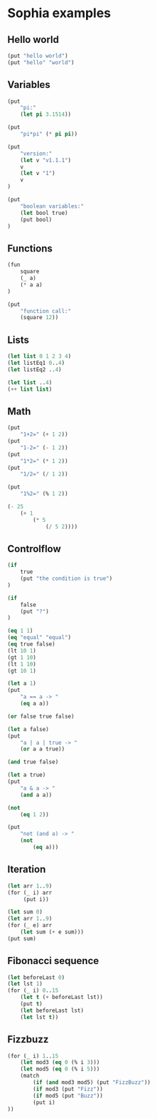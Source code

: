# Sophia examples

## Hello world

```lisp
(put "hello world")
(put "hello" "world")
```

## Variables

```lisp
(put
    "pi:"
    (let pi 3.1514))

(put
    "pi*pi" (* pi pi))

(put
    "version:"
    (let v "v1.1.1")
    v
    (let v "1")
    v
)

(put
    "boolean variables:"
    (let bool true)
    (put bool)
)
```

## Functions

```lisp
(fun
    square
    (_ a)
    (* a a)
)

(put
    "function call:"
    (square 12))
```

## Lists

```lisp
(let list 0 1 2 3 4)
(let listEq1 0..4)
(let listEq2 ..4)
```

```lisp
(let list ..4)
(++ list list)
```

## Math

```lisp
(put
    "1+2=" (+ 1 2))
(put
    "1-2=" (- 1 2))
(put
    "1*2=" (* 1 2))
(put
    "1/2=" (/ 1 2))

(put
    "1%2=" (% 1 2))

(- 25
    (+ 1
        (* 5
            (/ 5 2))))

```

## Controlflow

```lisp
(if
    true
    (put "the condition is true")
)

(if
    false
    (put "?")
)

(eq 1 1)
(eq "equal" "equal")
(eq true false)
(lt 10 1)
(gt 1 10)
(lt 1 10)
(gt 10 1)

(let a 1)
(put
    "a == a -> "
    (eq a a))

(or false true false)

(let a false)
(put
    "a | a | true -> "
    (or a a true))

(and true false)

(let a true)
(put
    "a & a -> "
    (and a a))

(not
    (eq 1 2))

(put
    "not (and a) -> "
    (not
        (eq a)))
```

## Iteration

```lisp
(let arr 1..9)
(for (_ i) arr
     (put i))
```

```lisp
(let sum 0)
(let arr 1..9)
(for (_ e) arr
    (let sum (+ e sum)))
(put sum)
```

## Fibonacci sequence

```lisp
(let beforeLast 0)
(let lst 1)
(for (_ i) 0..15
    (let t (+ beforeLast lst))
    (put t)
    (let beforeLast lst)
    (let lst t))
```

## Fizzbuzz

```lisp
(for (_ i) 1..15
    (let mod3 (eq 0 (% i 3)))
    (let mod5 (eq 0 (% i 5)))
    (match
        (if (and mod3 mod5) (put "FizzBuzz"))
        (if mod3 (put "Fizz"))
        (if mod5 (put "Buzz"))
        (put i)
))
```

